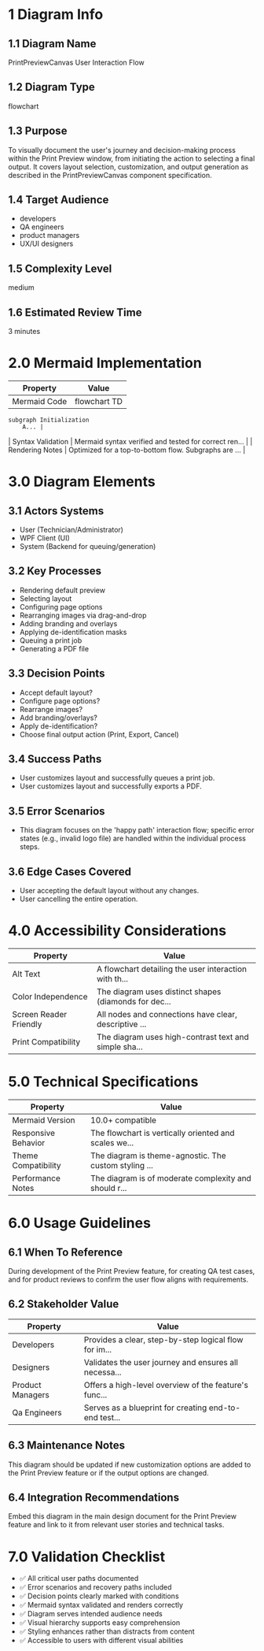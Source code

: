 # 1 Diagram Info

## 1.1 Diagram Name

PrintPreviewCanvas User Interaction Flow

## 1.2 Diagram Type

flowchart

## 1.3 Purpose

To visually document the user's journey and decision-making process within the Print Preview window, from initiating the action to selecting a final output. It covers layout selection, customization, and output generation as described in the PrintPreviewCanvas component specification.

## 1.4 Target Audience

- developers
- QA engineers
- product managers
- UX/UI designers

## 1.5 Complexity Level

medium

## 1.6 Estimated Review Time

3 minutes

# 2.0 Mermaid Implementation

| Property | Value |
|----------|-------|
| Mermaid Code | flowchart TD
    subgraph Initialization
        A... |
| Syntax Validation | Mermaid syntax verified and tested for correct ren... |
| Rendering Notes | Optimized for a top-to-bottom flow. Subgraphs are ... |

# 3.0 Diagram Elements

## 3.1 Actors Systems

- User (Technician/Administrator)
- WPF Client (UI)
- System (Backend for queuing/generation)

## 3.2 Key Processes

- Rendering default preview
- Selecting layout
- Configuring page options
- Rearranging images via drag-and-drop
- Adding branding and overlays
- Applying de-identification masks
- Queuing a print job
- Generating a PDF file

## 3.3 Decision Points

- Accept default layout?
- Configure page options?
- Rearrange images?
- Add branding/overlays?
- Apply de-identification?
- Choose final output action (Print, Export, Cancel)

## 3.4 Success Paths

- User customizes layout and successfully queues a print job.
- User customizes layout and successfully exports a PDF.

## 3.5 Error Scenarios

- This diagram focuses on the 'happy path' interaction flow; specific error states (e.g., invalid logo file) are handled within the individual process steps.

## 3.6 Edge Cases Covered

- User accepting the default layout without any changes.
- User cancelling the entire operation.

# 4.0 Accessibility Considerations

| Property | Value |
|----------|-------|
| Alt Text | A flowchart detailing the user interaction with th... |
| Color Independence | The diagram uses distinct shapes (diamonds for dec... |
| Screen Reader Friendly | All nodes and connections have clear, descriptive ... |
| Print Compatibility | The diagram uses high-contrast text and simple sha... |

# 5.0 Technical Specifications

| Property | Value |
|----------|-------|
| Mermaid Version | 10.0+ compatible |
| Responsive Behavior | The flowchart is vertically oriented and scales we... |
| Theme Compatibility | The diagram is theme-agnostic. The custom styling ... |
| Performance Notes | The diagram is of moderate complexity and should r... |

# 6.0 Usage Guidelines

## 6.1 When To Reference

During development of the Print Preview feature, for creating QA test cases, and for product reviews to confirm the user flow aligns with requirements.

## 6.2 Stakeholder Value

| Property | Value |
|----------|-------|
| Developers | Provides a clear, step-by-step logical flow for im... |
| Designers | Validates the user journey and ensures all necessa... |
| Product Managers | Offers a high-level overview of the feature's func... |
| Qa Engineers | Serves as a blueprint for creating end-to-end test... |

## 6.3 Maintenance Notes

This diagram should be updated if new customization options are added to the Print Preview feature or if the output options are changed.

## 6.4 Integration Recommendations

Embed this diagram in the main design document for the Print Preview feature and link to it from relevant user stories and technical tasks.

# 7.0 Validation Checklist

- ✅ All critical user paths documented
- ✅ Error scenarios and recovery paths included
- ✅ Decision points clearly marked with conditions
- ✅ Mermaid syntax validated and renders correctly
- ✅ Diagram serves intended audience needs
- ✅ Visual hierarchy supports easy comprehension
- ✅ Styling enhances rather than distracts from content
- ✅ Accessible to users with different visual abilities


